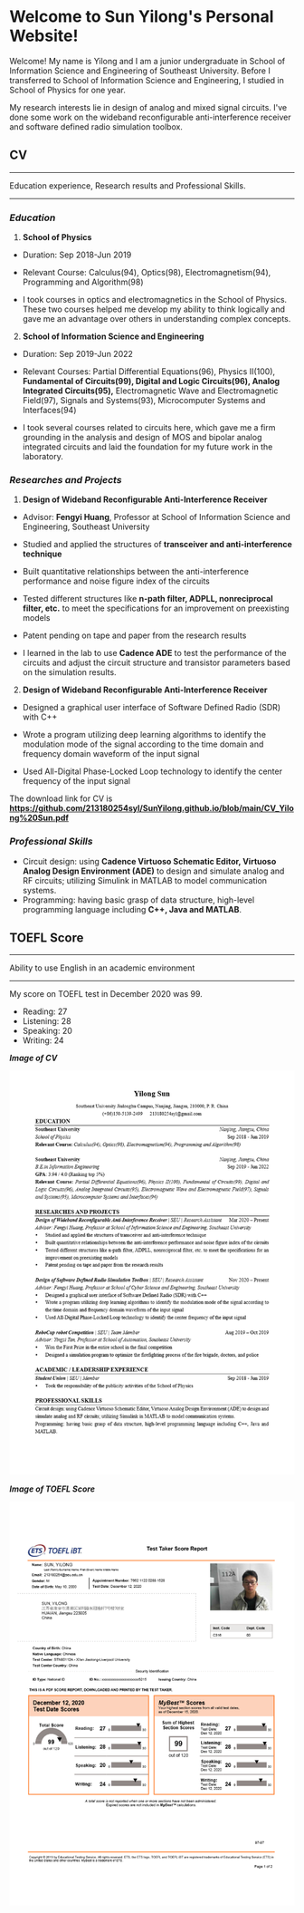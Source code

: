 # Welcome to Sun Yilong's Personal Website!

Welcome! My name is Yilong and I am a junior undergraduate in School of Information Science and Engineering of Southeast University. Before I transferred to School of Information Science and Engineering, I studied in School of Physics for one year.

My research interests lie in design of analog and mixed signal circuits. I've done some work on the wideband reconfigurable anti-interference receiver and software defined radio simulation toolbox.
## CV
***

Education experience, Research results and Professional Skills.

***
### _Education_

1)  __School of Physics__

  * Duration: Sep 2018-Jun 2019

  * Relevant Course: Calculus(94), Optics(98), Electromagnetism(94), Programming and Algorithm(98)
  
  * I took courses in optics and electromagnetics in the School of Physics. These two courses helped me develop my ability to think logically and gave me an advantage over others in understanding complex concepts. 

2)  __School of Information Science and Engineering__

  * Duration: Sep 2019-Jun 2022
  
  * Relevant Courses: Partial Differential Equations(96), Physics II(100), __Fundamental of Circuits(99), Digital and Logic Circuits(96), Analog Integrated Circuits(95),__ Electromagnetic Wave and Electromagnetic Field(97), Signals and Systems(93), Microcomputer Systems and Interfaces(94)
  
  * I took several courses related to circuits here, which gave me a firm grounding in the analysis and design of MOS and bipolar analog integrated circuits and laid the foundation for my future work in the laboratory. 

### _Researches and Projects_

1) __Design of Wideband Reconfigurable Anti-Interference Receiver__

 * Advisor: __Fengyi Huang__, Professor at School of Information Science and Engineering, Southeast University
 
 * Studied and applied the structures of __transceiver and anti-interference technique__
 
 * Built quantitative relationships between the anti-interference performance and noise figure index of the circuits
 
 * Tested different structures like __n-path filter, ADPLL, nonreciprocal filter, etc.__ to meet the specifications for an improvement on preexisting models
 
 * Patent pending on tape and paper from the research results
 
 * I learned in the lab to use __Cadence ADE__ to test the performance of the circuits and adjust the circuit structure and transistor parameters based on the simulation results.

2) __Design of Wideband Reconfigurable Anti-Interference Receiver__

 * Designed a graphical user interface of Software Defined Radio (SDR) with C++
 
 * Wrote a program utilizing deep learning algorithms to identify the modulation mode of the signal according to the time domain and frequency domain waveform of the input signal
 
 * Used All-Digital Phase-Locked Loop technology to identify the center frequency of the input signal


The download link for CV is __https://github.com/213180254syl/SunYilong.github.io/blob/main/CV_Yilong%20Sun.pdf__

### _Professional Skills_

 * Circuit design: using __Cadence Virtuoso Schematic Editor, Virtuoso Analog Design Environment (ADE)__ to design and simulate analog and RF circuits; utilizing Simulink in MATLAB to model communication systems.
 * Programming: having basic grasp of data structure, high-level programming language including __C++, Java and MATLAB__.

## TOEFL Score

***

Ability to use English in an academic environment

***

My score on TOEFL test in December 2020 was 99.
- Reading:     27
- Listening:   28
- Speaking:    20
- Writing:     24

***Image of CV***

![Image of CV](CV_Yilong%20Sun.png)

***Image of TOEFL Score***

![Image of TOEFL Score](TOEFL_SCORES.png)
